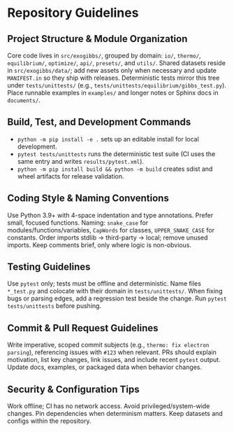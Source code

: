 # Repository Guidelines

## Project Structure & Module Organization
Core code lives in `src/exogibbs/`, grouped by domain: `io/`, `thermo/`, `equilibrium/`, `optimize/`, `api/`, `presets/`, and `utils/`. Shared datasets reside in `src/exogibbs/data/`; add new assets only when necessary and update `MANIFEST.in` so they ship with releases. Deterministic tests mirror this tree under `tests/unittests/` (e.g., `tests/unittests/equilibrium/gibbs_test.py`). Place runnable examples in `examples/` and longer notes or Sphinx docs in `documents/`.

## Build, Test, and Development Commands
- `python -m pip install -e .` sets up an editable install for local development.
- `pytest tests/unittests` runs the deterministic test suite (CI uses the same entry and writes `results/pytest.xml`).
- `python -m pip install build && python -m build` creates sdist and wheel artifacts for release validation.

## Coding Style & Naming Conventions
Use Python 3.9+ with 4-space indentation and type annotations. Prefer small, focused functions. Naming: `snake_case` for modules/functions/variables, `CapWords` for classes, `UPPER_SNAKE_CASE` for constants. Order imports stdlib → third-party → local; remove unused imports. Keep comments brief, only where logic is non-obvious.

## Testing Guidelines
Use `pytest` only; tests must be offline and deterministic. Name files `*_test.py` and colocate with their domain in `tests/unittests/`. When fixing bugs or parsing edges, add a regression test beside the change. Run `pytest tests/unittests` before pushing.

## Commit & Pull Request Guidelines
Write imperative, scoped commit subjects (e.g., `thermo: fix electron parsing`), referencing issues with `#123` when relevant. PRs should explain motivation, list key changes, link issues, and include recent `pytest` output. Update docs, examples, or packaged data when behavior changes.

## Security & Configuration Tips
Work offline; CI has no network access. Avoid privileged/system-wide changes. Pin dependencies when determinism matters. Keep datasets and configs within the repository.
